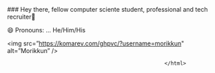 <html>
  ### Hey there, fellow computer sciente student, professional and tech recruiter👋

😄 Pronouns: ... He/Him/His

<img src=”https://komarev.com/ghpvc/?username=morikkun" alt=”Morikkun” />

<!--
**Morikkun/Morikkun** is a ✨ _special_ ✨ repository because its `README.md` (this file) appears on your GitHub profile.

- 🔭 I’m currently working on ...
- 🌱 I’m currently learning ...
- 👯 I’m looking to collaborate on ...
- 🤔 I’m looking for help with ...
- 💬 Ask me about ...
- 📫 How to reach me: ...
- 
- ⚡ Fun fact: ...
-->
                                                       </html>
